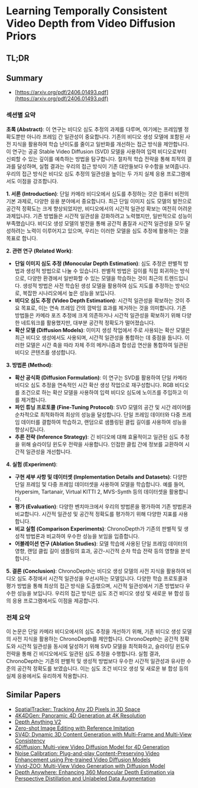 # Learning Temporally Consistent Video Depth from Video Diffusion Priors
## TL;DR
## Summary
- [https://arxiv.org/pdf/2406.01493.pdf](https://arxiv.org/pdf/2406.01493.pdf)

### 섹션별 요약

**초록 (Abstract)**:
이 연구는 비디오 심도 추정의 과제를 다루며, 여기에는 프레임별 정확도뿐만 아니라 프레임 간 일관성이 중요합니다. 기존의 비디오 생성 모델에 포함된 사전 지식을 활용하여 학습 난이도를 줄이고 일반화를 개선하는 접근 방식을 제안합니다. 이 연구는 공공 Stable Video Diffusion (SVD) 모델을 사용하여 입력 비디오로부터 신뢰할 수 있는 깊이를 예측하는 방법을 탐구합니다. 절차적 학습 전략을 통해 최적의 결과를 달성하며, 실험 결과는 우리의 접근 방식이 기존 대안들보다 우수함을 보여줍니다. 우리의 접근 방식은 비디오 심도 추정의 일관성을 높이는 두 가지 실제 응용 프로그램에서도 이점을 강조합니다.

**1. 서론 (Introduction)**:
단일 카메라 비디오에서 심도를 추정하는 것은 컴퓨터 비전의 기본 과제로, 다양한 응용 분야에서 중요합니다. 최근 단일 이미지 심도 모델의 발전으로 공간적 정확도는 크게 향상되었지만, 비디오에서의 시간적 일관성 확보는 여전히 어려운 과제입니다. 기존 방법들은 시간적 일관성을 강화하려고 노력했지만, 일반적으로 성능이 부족했습니다. 비디오 생성 모델의 발전을 통해 공간적 품질과 시간적 일관성을 모두 달성하려는 노력이 이루어지고 있으며, 우리는 이러한 모델을 심도 추정에 활용하는 것을 목표로 합니다.

**2. 관련 연구 (Related Work)**:
- **단일 이미지 심도 추정 (Monocular Depth Estimation)**: 심도 추정은 판별적 방법과 생성적 방법으로 나눌 수 있습니다. 판별적 방법은 깊이를 직접 회귀하는 방식으로, 다양한 환경에서 일반화할 수 있는 모델을 학습하는 것이 최근의 트렌드입니다. 생성적 방법은 사전 학습된 생성 모델을 활용하여 심도 지도를 추정하는 방식으로, 복잡한 시나리오에서 높은 성능을 보입니다.
- **비디오 심도 추정 (Video Depth Estimation)**: 시간적 일관성을 확보하는 것이 주요 목표로, 이는 연속 프레임 간의 깜박임 효과를 제거하는 것을 의미합니다. 기존 방법들은 카메라 포즈 추정에 크게 의존하거나 시간적 일관성을 확보하기 위해 다양한 네트워크를 활용했지만, 대부분 공간적 정확도가 떨어졌습니다.
- **확산 모델 (Diffusion Models)**: 이미지 생성 작업에서 주로 사용되는 확산 모델은 최근 비디오 생성에서도 사용되며, 시간적 일관성을 통합하는 데 중점을 둡니다. 이러한 모델은 시간 축을 따라 자체 주의 메커니즘과 합성곱 연산을 통합하여 일관된 비디오 콘텐츠를 생성합니다.

**3. 방법론 (Method)**:
- **확산 공식화 (Diffusion Formulation)**: 이 연구는 SVD를 활용하여 단일 카메라 비디오 심도 추정을 연속적인 시간 확산 생성 작업으로 재구성합니다. RGB 비디오를 조건으로 하는 확산 모델을 사용하여 입력 비디오 심도에 노이즈를 주입하고 이를 제거합니다.
- **파인 튜닝 프로토콜 (Fine-Tuning Protocol)**: SVD 모델의 공간 및 시간 레이어를 순차적으로 최적화하여 최상의 성능을 달성합니다. 단일 프레임 데이터와 다중 프레임 데이터를 결합하여 학습하고, 랜덤으로 샘플링된 클립 길이를 사용하여 성능을 향상시킵니다.
- **추론 전략 (Inference Strategy)**: 긴 비디오에 대해 효율적이고 일관된 심도 추정을 위해 슬라이딩 윈도우 전략을 사용합니다. 인접한 클립 간에 정보를 교환하여 시간적 일관성을 개선합니다.

**4. 실험 (Experiment)**:
- **구현 세부 사항 및 데이터셋 (Implementation Details and Datasets)**: 다양한 단일 프레임 및 다중 프레임 데이터셋을 사용하여 모델을 학습합니다. 예를 들어, Hypersim, Tartanair, Virtual KITTI 2, MVS-Synth 등의 데이터셋을 활용합니다.
- **평가 (Evaluation)**: 다양한 벤치마크에서 우리의 방법론을 평가하여 기존 방법론과 비교합니다. 시간적 일관성 및 공간적 정확도를 평가하기 위해 다양한 지표를 사용합니다.
- **비교 실험 (Comparison Experiments)**: ChronoDepth가 기존의 판별적 및 생성적 방법론과 비교하여 우수한 성능을 보임을 입증합니다.
- **어블레이션 연구 (Ablation Studies)**: 모델 학습에 사용된 단일 프레임 데이터의 영향, 랜덤 클립 길이 샘플링의 효과, 공간-시간적 순차 학습 전략 등의 영향을 분석합니다.

**5. 결론 (Conclusion)**:
ChronoDepth는 비디오 생성 모델의 사전 지식을 활용하여 비디오 심도 추정에서 시간적 일관성을 우선시하는 모델입니다. 다양한 학습 프로토콜과 평가 방법을 통해 최상의 접근 방식을 도출했으며, 시간적 일관성에서 기존 방법보다 우수한 성능을 보입니다. 우리의 접근 방식은 심도 조건 비디오 생성 및 새로운 뷰 합성 등의 응용 프로그램에서도 이점을 제공합니다.

### 전체 요약

이 논문은 단일 카메라 비디오에서의 심도 추정을 개선하기 위해, 기존 비디오 생성 모델의 사전 지식을 활용하는 ChronoDepth를 제안합니다. ChronoDepth는 공간적 정확도와 시간적 일관성을 동시에 달성하기 위해 SVD 모델을 최적화하고, 슬라이딩 윈도우 전략을 통해 긴 비디오에서도 일관된 심도 추정을 수행합니다. 실험 결과, ChronoDepth는 기존의 판별적 및 생성적 방법보다 우수한 시간적 일관성과 유사한 수준의 공간적 정확도를 보였습니다. 이는 심도 조건 비디오 생성 및 새로운 뷰 합성 등의 실제 응용에서도 유리하게 작용합니다.

## Similar Papers
- [SpatialTracker: Tracking Any 2D Pixels in 3D Space](2404.04319.md)
- [4K4DGen: Panoramic 4D Generation at 4K Resolution](2406.13527.md)
- [Depth Anything V2](2406.09414.md)
- [Zero-shot Image Editing with Reference Imitation](2406.07547.md)
- [SV4D: Dynamic 3D Content Generation with Multi-Frame and Multi-View Consistency](2407.17470.md)
- [4Diffusion: Multi-view Video Diffusion Model for 4D Generation](2405.20674.md)
- [Noise Calibration: Plug-and-play Content-Preserving Video Enhancement using Pre-trained Video Diffusion Models](2407.10285.md)
- [Vivid-ZOO: Multi-View Video Generation with Diffusion Model](2406.08659.md)
- [Depth Anywhere: Enhancing 360 Monocular Depth Estimation via Perspective Distillation and Unlabeled Data Augmentation](2406.12849.md)
